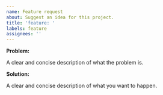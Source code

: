 ```yaml
---
name: Feature request
about: Suggest an idea for this project.
title: 'feature: '
labels: feature
assignees: ''
---
```


**Problem:**

A clear and concise description of what the problem is.

**Solution:**

A clear and concise description of what you want to happen.
